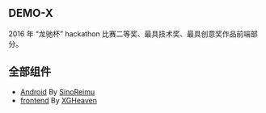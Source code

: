 ## DEMO-X

2016 年 “龙驰杯” hackathon 比赛二等奖、最具技术奖、最具创意奖作品前端部分。

## 全部组件

* [Android](https://github.com/SinoReimu/DEMO-X---Android) By
[SinoReimu](https://github.com/SinoReimu)
* [frontend](https://github.com/XGHeaven/DEMO-X-frontend) By
[XGHeaven](https://github.com/XGHeaven)
